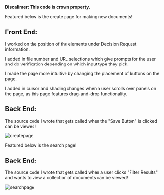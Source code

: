 
<strong>Discalimer: This code is crown property.</strong>


Featured below is the create page for making new documents! 

Front End:
----------
I worked on the position of the elements under Decision Request information.

I added in file number and URL selections which give prompts for the user and do verification depending on which input type they pick.

I made the page more intuitive by changing the placement of buttons on the page.

I added in cursor and shading changes when a user scrolls over panels on the page, as this page features drag-and-drop functionality.

Back End:
---------
The source code I wrote that gets called when the "Save Button" is clicked can be viewed!


![createpage](https://cloud.githubusercontent.com/assets/15184861/25734465/bef078b8-3128-11e7-9240-8b602cde2df5.png)



Featured below is the search page!

Back End:
---------

The source code I wrote that gets called when a user clicks "Filter Results" and wants to view a collection of documents can be viewed!


![searchpage](https://cloud.githubusercontent.com/assets/15184861/25734464/beebb350-3128-11e7-852b-17270fa59438.png)



